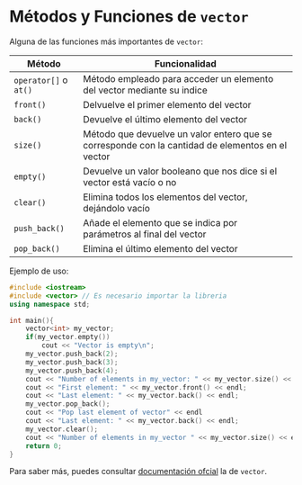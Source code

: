 # Métodos y Funciones de `vector`


Alguna de las funciones más importantes de `vector`:

| Método | Funcionalidad |
|--------|--------|
| `operator[]` o `at()` | Método empleado para acceder un elemento del vector mediante su indice |
| `front()` | Delvuelve el primer elemento del vector |
| `back()` | Devuelve el último elemento del vector |
| `size()` | Método que devuelve un valor entero que se corresponde con la cantidad de elementos en el vector |
| `empty()` | Devuelve un valor booleano que nos dice si el vector está vacío o no |
| `clear()` | Elimina todos los elementos del vector, dejándolo vacío |
| `push_back()` | Añade el elemento que se indica por parámetros al final del vector |
| `pop_back()` | Elimina el último elemento del vector |

Ejemplo de uso:
```cpp
#include <iostream>
#include <vector> // Es necesario importar la libreria
using namespace std;

int main(){
    vector<int> my_vector;
    if(my_vector.empty())
        cout << "Vector is empty\n";
    my_vector.push_back(2);
    my_vector.push_back(3);
    my_vector.push_back(4);
    cout << "Number of elements in my_vector: " << my_vector.size() << endl;
    cout << "First element: " << my_vector.front() << endl;
    cout << "Last element: " << my_vector.back() << endl;
    my_vector.pop_back();
    cout << "Pop last element of vector" << endl
    cout << "Last element: " << my_vector.back() << endl;
    my_vector.clear();
    cout << "Number of elements in my_vector " << my_vector.size() << endl;
    return 0;
}
```
Para saber más, puedes consultar [documentación ofcial](http://www.cplusplus.com/reference/vector/vector/) la de
`vector`.

